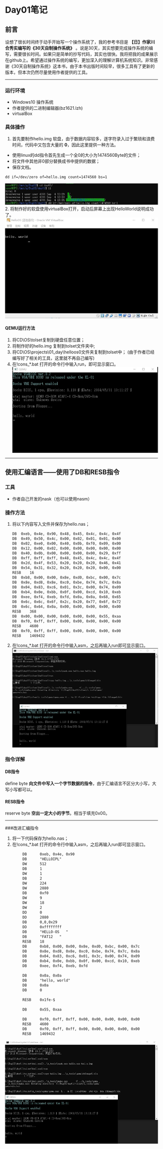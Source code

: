 # Day01笔记
## 前言
设想了很长时间终于动手开始写一个操作系统了，我的参考书目是 **【日】作家川合秀实编写的《30天自制操作系统》** 。说是30天，其实想要完成操作系统的编写，需要很长时间。如果只是简单的抄写代码，其实也很快。我将把我的成果展示在github上。希望通过操作系统的编写，更加深入的理解计算机系统知识。非常感谢《30天自制操作系统》这本书，由于本书出版时间较早，很多工具有了更新的版本，但本次仍然尽量使用作者提供的工具。
***
### 运行环境
- Windows10 操作系统
- 作者提供的二进制编辑器(bz1621.lzh)
- virtualBox

### 具体操作
1. 首先要制作hello.img 软盘，由于数据内容较多，逐字符录入过于繁琐和浪费时间，代码中又包含大量的 **0**，因此这里提供一种方法。
  - 使用linux的dd指令首先生成一个全0的大小为1474560Byte的文件；
  - 将文件中其他非0部分替换成书中提供的数据；
  - 保存文档。
  ```shell
  dd if=/dev/zero of=hello.img count=1474560 bs=1
  ```
  ![linux命令](./img/createHelloImg.jpg)
2. 将制作好的软盘使用virtualBox打开，启动后屏幕上出现HelloWorld说明成功了。
  ![](./img/run.jpg)

#### QEMU运行方法
1. 将CD\OS\tolset复制到硬盘任意位置；
2. 将制作好的hello.img 复制到tolset文件夹中;
3. 将CD\OS\projects\01_day\helloos0文件夹复制到tolset中；
	(由于作者已经编写好了相关的工具，这里就不再自己编写)
4. 在!cons_*.bat 打开的命令行中输入run，即可显示窗口。
  ![QEMU运行hello.img](./img/QEMUrun.jpg)
***
## 使用汇编语言——使用了DB和RESB指令
### 工具
- 作者自己开发的nask（也可以使用nasm）

### 操作方法
1. 将以下内容写入文件并保存为hello.nas；

	```
	DB	0xeb, 0x4e, 0x90, 0x48, 0x45, 0x4c, 0x4c, 0x4f
	DB	0x49, 0x50, 0x4c, 0x00, 0x02, 0x01, 0x01, 0x00
	DB	0x02, 0xe0, 0x00, 0x40, 0x0b, 0xf0, 0x09, 0x00
	DB	0x12, 0x00, 0x02, 0x00, 0x00, 0x00, 0x00, 0x00
	DB	0x40, 0x0b, 0x00, 0x00, 0x00, 0x00, 0x29, 0xff
	DB	0xff, 0xff, 0xff, 0x48, 0x45, 0x4c, 0x4c, 0x4f
	DB	0x2d, 0x4f, 0x53, 0x20, 0x20, 0x20, 0x46, 0x41
	DB	0x54, 0x31, 0x32, 0x20, 0x20, 0x20, 0x00, 0x00
	RESB	16
	DB	0xb8, 0x00, 0x00, 0x8e, 0xd0, 0xbc, 0x00, 0x7c
	DB	0x8e, 0xd8, 0x8e, 0xc0, 0xbe, 0x74, 0x7c, 0x8a
	DB	0x04, 0x83, 0xc6, 0x01, 0x3c, 0x00, 0x74, 0x09
	DB	0xb4, 0x0e, 0xbb, 0x0f, 0x00, 0xcd, 0x10, 0xeb
	DB	0xee, 0xf4, 0xeb, 0xfd, 0x0a, 0x0a, 0x68, 0x65
	DB	0x6c, 0x6c, 0x6f, 0x2c, 0x20, 0x77, 0x6f, 0x72
	DB	0x6c, 0x64, 0x0a, 0x00, 0x00, 0x00, 0x00, 0x00
	RESB	368
	DB	0x00, 0x00, 0x00, 0x00, 0x00, 0x00, 0x55, 0xaa
	DB	0xf0, 0xff, 0xff, 0x00, 0x00, 0x00, 0x00, 0x00
	RESB	4600
	DB	0xf0, 0xff, 0xff, 0x00, 0x00, 0x00, 0x00, 0x00
	RESB	1469432
	```


2. 在!cons_*.bat 打开的命令行中输入asm，之后再输入run即可显示窗口。
  ![运行效果](./img/asm.jpg)
### 指令详解
#### DB指令
define byte **向文件中写入一个字节数据的指令**，由于汇编语言不区分大小写，大写小写都可以。
#### RESB指令
reserve byte **空出一定大小的字节**。相当于填充0x00。
***
###改进汇编指令
1. 将一下代码保存为hello.nas；
2. 在!cons_*.bat 打开的命令行中输入asm，之后再输入run即可显示窗口。

```
		DB		0xeb, 0x4e, 0x90
		DB		"HELLOIPL"		
		DW		512				
		DB		1				
		DW		1				
		DB		2				
		DW		224				
		DW		2880			
		DB		0xf0			
		DW		9				
		DW		18				
		DW		2				
		DD		0				
		DD		2880			
		DB		0,0,0x29		
		DD		0xffffffff		
		DB		"HELLO-OS   "
		DB		"FAT12   "		
		RESB	18			
		DB		0xb8, 0x00, 0x00, 0x8e, 0xd0, 0xbc, 0x00, 0x7c
		DB		0x8e, 0xd8, 0x8e, 0xc0, 0xbe, 0x74, 0x7c, 0x8a
		DB		0x04, 0x83, 0xc6, 0x01, 0x3c, 0x00, 0x74, 0x09
		DB		0xb4, 0x0e, 0xbb, 0x0f, 0x00, 0xcd, 0x10, 0xeb
		DB		0xee, 0xf4, 0xeb, 0xfd

		DB		0x0a, 0x0a		
		DB		"hello, world"
		DB		0x0a			
		DB		0

		RESB	0x1fe-$

		DB		0x55, 0xaa

		DB		0xf0, 0xff, 0xff, 0x00, 0x00, 0x00, 0x00, 0x00
		RESB	4600
		DB		0xf0, 0xff, 0xff, 0x00, 0x00, 0x00, 0x00, 0x00
		RESB	1469432
```

  ![运行结果](./img/asmchange.jpg)
